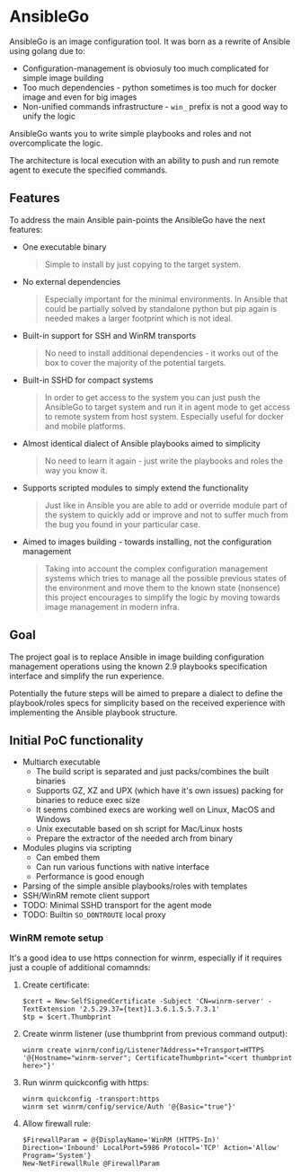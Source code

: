 # AnsibleGo

AnsibleGo is an image configuration tool. It was born as a rewrite of Ansible using golang due to:

* Configuration-management is obviosuly too much complicated for simple image building
* Too much dependencies - python sometimes is too much for docker image and even for big images
* Non-unified commands infrastructure - `win_` prefix is not a good way to unify the logic

AnsibleGo wants you to write simple playbooks and roles and not overcomplicate the logic.

The architecture is local execution with an ability to push and run remote agent to execute the
specified commands.

## Features

To address the main Ansible pain-points the AnsibleGo have the next features:

* One executable binary
   > Simple to install by just copying to the target system.
* No external dependencies
   > Especially important for the minimal environments. In Ansible that could be partially solved
   > by standalone python but pip again is needed makes a larger footprint which is not ideal.
* Built-in support for SSH and WinRM transports
   > No need to install additional dependencies - it works out of the box to cover the majority of
   > the potential targets.
* Built-in SSHD for compact systems
   > In order to get access to the system you can just push the AnsibleGo to target system and run
   > it in agent mode to get access to remote system from host system. Especially useful for docker
   > and mobile platforms.
* Almost identical dialect of Ansible playbooks aimed to simplicity
   > No need to learn it again - just write the playbooks and roles the way you know it.
* Supports scripted modules to simply extend the functionality
   > Just like in Ansible you are able to add or override module part of the system to quickly
   > add or improve and not to suffer much from the bug you found in your particular case.
* Aimed to images building - towards installing, not the configuration management
   > Taking into account the complex configuration management systems which tries to manage all the
   > possible previous states of the environment and move them to the known state (nonsence) this
   > project encourages to simplify the logic by moving towards image management in modern infra.

## Goal

The project goal is to replace Ansible in image building configuration management operations using
the known 2.9 playbooks specification interface and simplify the run experience.

Potentially the future steps will be aimed to prepare a dialect to define the playbook/roles specs
for simplicity based on the received experience with implementing the Ansible playbook structure.

## Initial PoC functionality

* Multiarch executable
   * The build script is separated and just packs/combines the built binaries
   * Supports GZ, XZ and UPX (which have it's own issues) packing for binaries to reduce exec size
   * It seems combined execs are working well on Linux, MacOS and Windows
   * Unix executable based on sh script for Mac/Linux hosts
   * Prepare the extractor of the needed arch from binary
* Modules plugins via scripting
   * Can embed them
   * Can run various functions with native interface
   * Performance is good enough
* Parsing of the simple ansible playbooks/roles with templates
* SSH/WinRM remote client support
* TODO: Minimal SSHD transport for the agent mode
* TODO: Builtin `SO_DONTROUTE` local proxy

### WinRM remote setup

It's a good idea to use https connection for winrm, especially if it requires just a couple of
additional comamnds:

1. Create certificate:
   ```
   $cert = New-SelfSignedCertificate -Subject 'CN=winrm-server' -TextExtension '2.5.29.37={text}1.3.6.1.5.5.7.3.1'
   $tp = $cert.Thumbprint
   ```
2. Create winrm listener (use thumbprint from previous command output):
   ```
   winrm create winrm/config/Listener?Address=*+Transport=HTTPS '@{Hostname="winrm-server"; CertificateThumbprint="<cert thumbprint here>"}'
   ```
3. Run winrm quickconfig with https:
   ```
   winrm quickconfig -transport:https
   winrm set winrm/config/service/Auth '@{Basic="true"}'
   ```
4. Allow firewall rule:
   ```
   $FirewallParam = @{DisplayName='WinRM (HTTPS-In)' Direction='Inbound' LocalPort=5986 Protocol='TCP' Action='Allow' Program='System'}
   New-NetFirewallRule @FirewallParam
   ```
